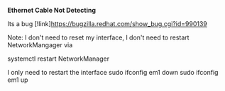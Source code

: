 **Ethernet Cable Not Detecting**

Its a bug [!link]https://bugzilla.redhat.com/show_bug.cgi?id=990139

Note: I don't need to reset my interface, I don't need to restart NetworkMangager via

systemctl restart NetworkManager

I only need to restart the interface
sudo ifconfig em1 down
sudo ifconfig em1 up
